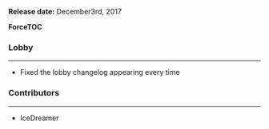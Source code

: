 **Release date:** December3rd, 2017

__ForceTOC__

### Lobby

------------------------------------------------------------------------

-   Fixed the lobby changelog appearing every time

### Contributors

------------------------------------------------------------------------

-   IceDreamer